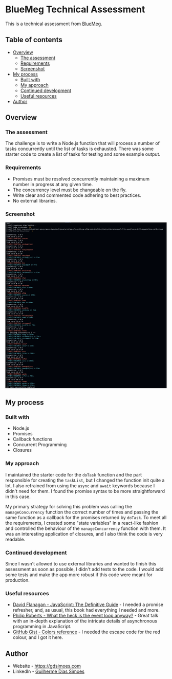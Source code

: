 # BlueMeg Technical Assessment

This is a technical assessment from [BlueMeg](https://bluemeg.com/).

## Table of contents

-   [Overview](#overview)
    -   [The assessment](#the-assessment)
    -   [Requirements](#requirements)
    -   [Screenshot](#screenshot)
-   [My process](#my-process)
    -   [Built with](#built-with)
    -   [My approach](#my-approach)
    -   [Continued development](#continued-development)
    -   [Useful resources](#useful-resources)
-   [Author](#author)

## Overview

### The assessment

The challenge is to write a Node.js function that will process a number of tasks concurrently until the list of tasks is exhausted. There was some starter code to create a list of tasks for testing and some example output.

### Requirements

-   Promises must be resolved concurrently maintaining a maximum number in progress at any given time.
-   The concurrency level must be changeable on the fly.
-   Write clear and commented code adhering to best practices.
-   No external libraries.

### Screenshot

![Screenshot of the app running](./screen.png)

## My process

### Built with

-   Node.js
-   Promises
-   Callback functions
-   Concurrent Programming
-   Closures

### My approach

I maintained the starter code for the `doTask` function and the part responsible for creating the `taskList`, but I changed the function init quite a lot. I also refrained from using the `async` and `await` keywords because I didn't need for them. I found the promise syntax to be more straightforward in this case.

My primary strategy for solving this problem was calling the `manageConcurrency` function the correct number of times and passing the same function as a callback for the promises returned by `doTask`. To meet all the requirements, I created some "state variables" in a react-like fashion and controlled the behaviour of the `manageConcurrency` function with them. It was an interesting application of closures, and I also think the code is very readable.

### Continued development

Since I wasn't allowed to use external libraries and wanted to finish this assessment as soon as possible, I didn't add tests to the code. I would add some tests and make the app more robust if this code were meant for production.

### Useful resources

-   [David Flanagan - JavaScript: The Definitive Guide](https://www.oreilly.com/library/view/javascript-the-definitive/9781491952016/) - I needed a promise refresher, and, as usual, this book had everything I needed and more.
-   [Philip Roberts - What the heck is the event loop anyway?](https://www.youtube.com/watch?v=8aGhZQkoFbQ) - Great talk with an in-depth explanation of the intricate details of asynchronous programming in JavaScript.
-   [GitHub Gist - Colors reference](https://gist.github.com/abritinthebay/d80eb99b2726c83feb0d97eab95206c4) - I needed the escape code for the red colour, and I got it here.

## Author

-   Website - <https://gdsimoes.com>
-   LinkedIn - [Guilherme Dias Simoes](https://www.linkedin.com/in/gdsimoes)
